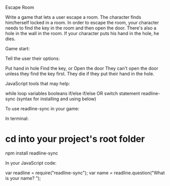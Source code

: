 Escape Room

Write a game that lets a user escape a room. The character finds him/herself locked in a room. In order to escape the room, your character needs to find the key in the room and then open the door. There's also a hole in the wall in the room. If your character puts his hand in the hole, he dies.

Game start:

Tell the user their options:

Put hand in hole
Find the key, or
Open the door
They can't open the door unless they find the key first.
They die if they put their hand in the hole.

JavaScript tools that may help:

while loop
variables
booleans
if/else if/else OR switch statement
readline-sync (syntax for installing and using below)

To use readline-sync in your game:

In terminal:

# cd into your project's root folder
npm install readline-sync

In your JavaScript code:

var readline = require("readline-sync");
var name = readline.question("What is your name? ");